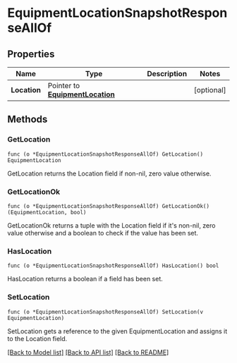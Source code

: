 # EquipmentLocationSnapshotResponseAllOf

## Properties

Name | Type | Description | Notes
------------ | ------------- | ------------- | -------------
**Location** | Pointer to [**EquipmentLocation**](EquipmentLocation.md) |  | [optional] 

## Methods

### GetLocation

`func (o *EquipmentLocationSnapshotResponseAllOf) GetLocation() EquipmentLocation`

GetLocation returns the Location field if non-nil, zero value otherwise.

### GetLocationOk

`func (o *EquipmentLocationSnapshotResponseAllOf) GetLocationOk() (EquipmentLocation, bool)`

GetLocationOk returns a tuple with the Location field if it's non-nil, zero value otherwise
and a boolean to check if the value has been set.

### HasLocation

`func (o *EquipmentLocationSnapshotResponseAllOf) HasLocation() bool`

HasLocation returns a boolean if a field has been set.

### SetLocation

`func (o *EquipmentLocationSnapshotResponseAllOf) SetLocation(v EquipmentLocation)`

SetLocation gets a reference to the given EquipmentLocation and assigns it to the Location field.


[[Back to Model list]](../README.md#documentation-for-models) [[Back to API list]](../README.md#documentation-for-api-endpoints) [[Back to README]](../README.md)


